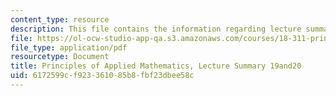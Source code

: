 ```yaml
---
content_type: resource
description: This file contains the information regarding lecture summary 19 and 20.
file: https://ol-ocw-studio-app-qa.s3.amazonaws.com/courses/18-311-principles-of-applied-mathematics-spring-2014/6172599cf923361085b8fbf23dbee58c_MIT18_311S14_Lecture19_20.pdf
file_type: application/pdf
resourcetype: Document
title: Principles of Applied Mathematics, Lecture Summary 19and20
uid: 6172599c-f923-3610-85b8-fbf23dbee58c
---
```

